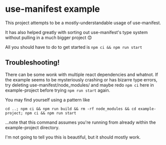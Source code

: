 # use-manifest example

This project attempts to be a mostly-understandable usage of use-manifest.

It has also helped greatly with sorting out use-manifest's type system without pulling in a much
bigger project 😊

All you should have to do to get started is `npm ci && npm run start`

## Troubleshooting!

There can be some wonk with multiple react dependencies and whatnot.
If the example seems to be mysteriously crashing or has bizarre type errors, try deleting
use-manifest/node_modules/ and maybe redo `npm ci` here in example-project before trying
`npm run start` again.

You may find yourself using a pattern like
```
cd ..; npm ci && npm run build && rm -rf node_modules && cd example-project; npm ci && npm run start
```

...note that this command assumes you're running from already within the example-project directory.

I'm not going to tell you this is beautiful, but it should mostly work.